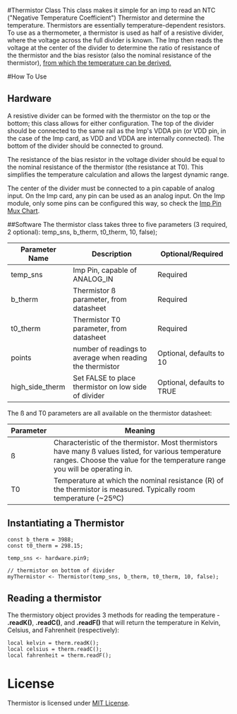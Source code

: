 #Thermistor Class
This class makes it simple for an imp to read an NTC ("Negative Temperature Coefficient") Thermistor and determine the temperature. Thermistors are essentially temperature-dependent resistors. To use as a thermometer, a thermistor is used as half of a resistive divider, where the voltage across the full divider is known. The Imp then reads the voltage at the center of the divider to determine the ratio of resistance of the thermistor and the bias resistor (also the nominal resistance of the thermistor), [from which the temperature can be derived.](http://en.wikipedia.org/wiki/Thermistor)


#How To Use
## Hardware
A resistive divider can be formed with the thermistor on the top or the bottom; this class allows for either configuration. The top of the divider should be connected to the same rail as the Imp's VDDA pin (or VDD pin, in the case of the Imp card, as VDD and VDDA are internally connected). The bottom of the divider should be connected to ground.

The resistance of the bias resistor in the voltage divider should be equal to the nominal resistance of the thermistor (the resistance at T0).  This simplifies the temperature calculation and allows the largest dynamic range.

The center of the divider must be connected to a pin capable of analog input. On the Imp card, any pin can be used as an analog input. On the Imp module, only some pins can be configured this way, so check the [Imp Pin Mux Chart](http://electricimp.com/docs/hardware/imp/pinmux/).

##Software
The thermistor class takes three to five parameters (3 required, 2 optional):
temp_sns, b_therm, t0_therm, 10, false);

| Parameter Name | Description | Optional/Required |
|----------------|-------------|-------------------|
| temp_sns | Imp Pin, capable of ANALOG_IN | Required |
| b_therm | Thermistor ß parameter, from datasheet | Required |
| t0_therm | Thermistor T0 parameter, from datasheet | Required |
| points | number of readings to average when reading the thermistor | Optional, defaults to 10 |
| high_side_therm | Set FALSE to place thermistor on low side of divider | Optional, defaults to TRUE |

The ß and T0 parameters are all available on the thermistor datasheet:

| Parameter | Meaning |
|-----------|---------|
| ß | Characteristic of the thermistor. Most thermistors have many ß values listed, for various temperature ranges. Choose the value for the temperature range you will be operating in. |
| T0 | Temperature at which the nominal resistance (R) of the thermistor is measured. Typically room temperature (~25ºC) |

## Instantiating a Thermistor

```squirrel
const b_therm = 3988;
const t0_therm = 298.15;

temp_sns <- hardware.pin9;

// thermistor on bottom of divider
myThermistor <- Thermistor(temp_sns, b_therm, t0_therm, 10, false);
```

## Reading a thermistor
The thermistory object provides 3 methods for reading the temperature - **.readK()**, **.readC()**, and **.readF()** that will return the temperature in Kelvin, Celsius, and Fahrenheit (respectively):

```squirrel
local kelvin = therm.readK();
local celsius = therm.readC();
local fahrenheit = therm.readF();
```

# License
Thermistor is licensed under [MIT License](./LICENSE).

